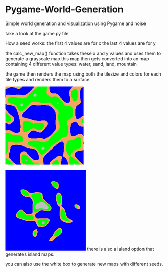 # Pygame-World-Generation
Simple world generation and visualization using Pygame and noise

take a look at the game.py file 

How a seed works:
the first 4 values are for x
the last 4 values are for y

the calc_new_map() function takes these x and y values and uses them to generate a grayscale map
this map then gets converted into an map containing 4 different value types:
water, sand, land, mountain

the game then renders the map using both the tilesize and colors for each tile types and renders them to a surface

![alt_text](https://github.com/N0t3nl1sh/Pygame-World-Generation/blob/main/img.png)

![alt_text](https://github.com/N0t3nl1sh/Pygame-World-Generation/blob/main/islandimg.png)
there is also a island option that generates island maps.

you can also use the white box to generate new maps with different seeds.
